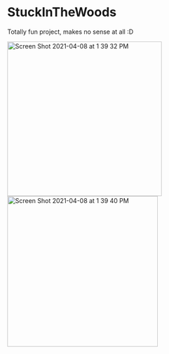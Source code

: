 # StuckInTheWoods
Totally fun project, makes no sense at all :D

<img width="352" alt="Screen Shot 2021-04-08 at 1 39 32 PM" src="https://user-images.githubusercontent.com/31994778/114013241-0013f880-9870-11eb-8a8a-a430ae95db59.png">
<img width="343" alt="Screen Shot 2021-04-08 at 1 39 40 PM" src="https://user-images.githubusercontent.com/31994778/114013255-02765280-9870-11eb-9ef7-54f1c5714572.png">
